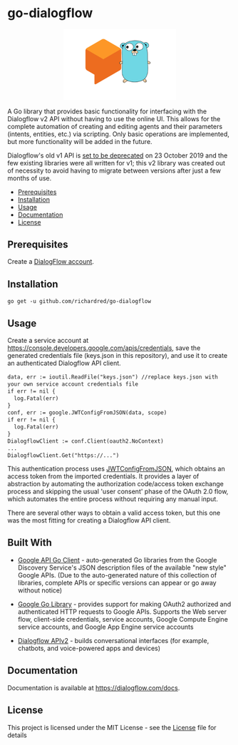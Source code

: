 # go-dialogflow

<div align="center">
	<img src="logo.png" width="50%"/>
</div>

A Go library that provides basic functionality for interfacing with the Dialogflow v2 API without having to use the online UI. This allows for the complete automation of creating and editing agents and their parameters (intents, entities, etc.) via scripting. Only basic operations are implemented, but more functionality will be added in the future.

Dialogflow's old v1 API is [set to be deprecated](https://dialogflow.com/docs/reference/v1-v2-migration-guide) on 23 October 2019 and the few existing libraries were all written for v1; this v2 library was created out of necessity to avoid having to migrate between versions after just a few months of use.

* [Prerequisites](#prerequisites)
* [Installation](#installation)
* [Usage](#usage)
* [Documentation](#documentation)
* [License](#license)

## Prerequisites
Create a [DialogFlow account](https://dialogflow.com/).

## Installation
```shell
go get -u github.com/richardred/go-dialogflow
```

## Usage
Create a service account at https://console.developers.google.com/apis/credentials, save the generated credentials file (keys.json in this repository), and use it to create an authenticated Dialogflow API client.

```golang
data, err := ioutil.ReadFile("keys.json") //replace keys.json with your own service account credentials file
if err != nil {
  log.Fatal(err)
}
conf, err := google.JWTConfigFromJSON(data, scope)
if err != nil {
  log.Fatal(err)
}
DialogflowClient := conf.Client(oauth2.NoContext)
...
DialogflowClient.Get("https://...")
```
This authentication process uses [JWTConfigFromJSON](https://godoc.org/golang.org/x/oauth2/google#example-JWTConfigFromJSON), which obtains an access token from the imported credentials. It provides a layer of abstraction by automating the authorization code/access token exchange process and skipping the usual 'user consent' phase of the OAuth 2.0 flow, which automates the entire process without requiring any manual input.

There are several other ways to obtain a valid access token, but this one was the most fitting for creating a Dialogflow API client.

## Built With
* [Google API Go Client](https://github.com/googleapis/google-api-go-client) - auto-generated Go libraries from the Google Discovery Service's JSON description files of the available "new style" Google APIs. (Due to the auto-generated nature of this collection of libraries, complete APIs or specific versions can appear or go away without notice)

* [Google Go Library](https://godoc.org/golang.org/x/oauth2/google) - provides support for making OAuth2 authorized and authenticated HTTP requests to Google APIs. Supports the Web server flow, client-side credentials, service accounts, Google Compute Engine service accounts, and Google App Engine service accounts

* [Dialogflow APIv2](https://cloud.google.com/dialogflow/docs/reference/rest/v2-overview) - builds conversational interfaces (for example, chatbots, and voice-powered apps and devices)

## Documentation
Documentation is available at https://dialogflow.com/docs.

## License
This project is licensed under the MIT License - see the [License](LICENSE) file for details
